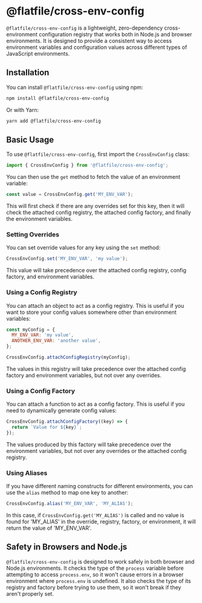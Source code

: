 # @flatfile/cross-env-config

`@flatfile/cross-env-config` is a lightweight, zero-dependency cross-environment configuration registry that works both in Node.js and browser environments. It is designed to provide a consistent way to access environment variables and configuration values across different types of JavaScript environments.

## Installation

You can install `@flatfile/cross-env-config` using npm:

```bash
npm install @flatfile/cross-env-config
```

Or with Yarn:

```bash
yarn add @flatfile/cross-env-config
```

## Basic Usage

To use `@flatfile/cross-env-config`, first import the `CrossEnvConfig` class:

```javascript
import { CrossEnvConfig } from '@flatfile/cross-env-config';
```

You can then use the `get` method to fetch the value of an environment variable:

```javascript
const value = CrossEnvConfig.get('MY_ENV_VAR');
```

This will first check if there are any overrides set for this key, then it will check the attached config registry, the attached config factory, and finally the environment variables.

### Setting Overrides

You can set override values for any key using the `set` method:

```javascript
CrossEnvConfig.set('MY_ENV_VAR', 'my value');
```

This value will take precedence over the attached config registry, config factory, and environment variables.

### Using a Config Registry

You can attach an object to act as a config registry. This is useful if you want to store your config values somewhere other than environment variables:

```javascript
const myConfig = {
  MY_ENV_VAR: 'my value',
  ANOTHER_ENV_VAR: 'another value',
};

CrossEnvConfig.attachConfigRegistry(myConfig);
```

The values in this registry will take precedence over the attached config factory and environment variables, but not over any overrides.

### Using a Config Factory

You can attach a function to act as a config factory. This is useful if you need to dynamically generate config values:

```javascript
CrossEnvConfig.attachConfigFactory((key) => {
  return `Value for ${key}`;
});
```

The values produced by this factory will take precedence over the environment variables, but not over any overrides or the attached config registry.

### Using Aliases

If you have different naming constructs for different environments, you can use the `alias` method to map one key to another:

```javascript
CrossEnvConfig.alias('MY_ENV_VAR', 'MY_ALIAS');
```

In this case, if `CrossEnvConfig.get('MY_ALIAS')` is called and no value is found for 'MY_ALIAS' in the override, registry, factory, or environment, it will return the value of 'MY_ENV_VAR'.

## Safety in Browsers and Node.js

`@flatfile/cross-env-config` is designed to work safely in both browser and Node.js environments. It checks the type of the `process` variable before attempting to access `process.env`, so it won't cause errors in a browser environment where `process.env` is undefined. It also checks the type of its registry and factory before trying to use them, so it won't break if they aren't properly set.
